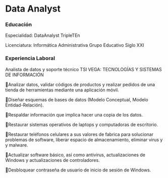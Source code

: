 # Data Analyst

### Educación
Especialidad: DataAnalyst TripleTEn

Licenciatura: Informática Administrativa Grupo Educativo Siglo XXI

### Experiencia Laboral
Analista de datos y soporte técnico TSI VEGA: TECNOLOGÍAS Y SISTEMAS DE INFORMACIÓN 

🔷Analizar datos, validar códigos de productos y realizar pedidos de una tienda de herramientas mediante una aplicación móvil.

🔷Diseñar esquemas de bases de datos (Modelo Conceptual, Modelo Entidad-Relación).

🔷Respaldar información que implica hacer una copia de los datos.

🔷Restaurar sistemas operativos de laptops y computadoras de escritorio.

🔷Restaurar teléfonos celulares a sus valores de fabrica para solucionar problemas de software, liberar espacio de almacenamiento, eliminar virus y y malware. 

🔷Actualizar software básico, así como antivirus, actualizaciones de Windows y actualizaciones de controladores.

🔷Desbloquear contraseña de usuario de inicio de sesión de Windows.
